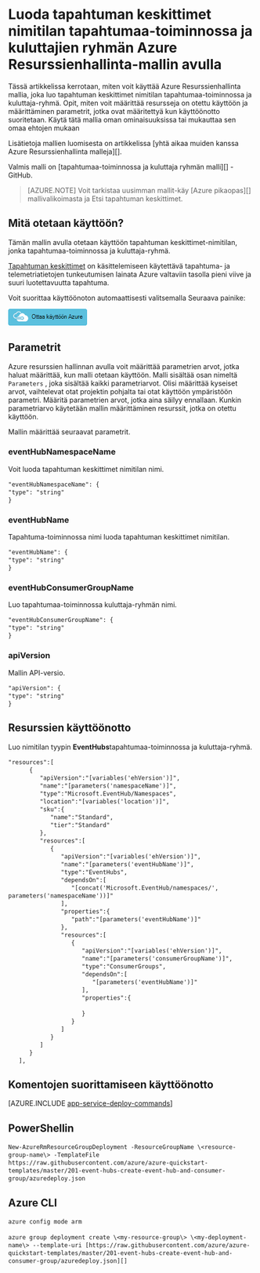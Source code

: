 <properties
    pageTitle="Luoda tapahtuman keskittimet nimitilan tapahtumaa-toiminnossa ja kuluttajien ryhmän Azure Resurssienhallinta-mallin avulla | Microsoft Azure"
    description="Tapahtuman keskittimet nimitilan tapahtumaa-toiminnossa ja Azure Resurssienhallinta mallilla kuluttaja-ryhmän luominen"
    services="event-hubs"
    documentationCenter=".net"
    authors="sethmanheim"
    manager="timlt"
    editor=""/>

<tags
    ms.service="event-hubs"
    ms.devlang="tbd"
    ms.topic="article"
    ms.tgt_pltfrm="dotnet"
    ms.workload="na"
    ms.date="08/31/2016"
    ms.author="sethm;shvija"/>

# <a name="create-an-event-hubs-namespace-with-event-hub-and-consumer-group-using-an-azure-resource-manager-template"></a>Luoda tapahtuman keskittimet nimitilan tapahtumaa-toiminnossa ja kuluttajien ryhmän Azure Resurssienhallinta-mallin avulla

Tässä artikkelissa kerrotaan, miten voit käyttää Azure Resurssienhallinta mallia, joka luo tapahtuman keskittimet nimitilan tapahtumaa-toiminnossa ja kuluttaja-ryhmä. Opit, miten voit määrittää resursseja on otettu käyttöön ja määrittäminen parametrit, jotka ovat määritettyä kun käyttöönotto suoritetaan. Käytä tätä mallia oman ominaisuuksissa tai mukauttaa sen omaa ehtojen mukaan

Lisätietoja mallien luomisesta on artikkelissa [yhtä aikaa muiden kanssa Azure Resurssienhallinta malleja][].

Valmis malli on [tapahtumaa-toiminnossa ja kuluttaja ryhmän malli][] -GitHub.

>[AZURE.NOTE]
>Voit tarkistaa uusimman mallit-käy [Azure pikaopas][] mallivalikoimasta ja Etsi tapahtuman keskittimet.

## <a name="what-will-you-deploy"></a>Mitä otetaan käyttöön?

Tämän mallin avulla otetaan käyttöön tapahtuman keskittimet-nimitilan, jonka tapahtumaa-toiminnossa ja kuluttaja-ryhmä.

[Tapahtuman keskittimet](../event-hubs/event-hubs-what-is-event-hubs.md) on käsittelemiseen käytettävä tapahtuma- ja telemetriatietojen tunkeutumisen lainata Azure valtaviin tasolla pieni viive ja suuri luotettavuutta tapahtuma.

Voit suorittaa käyttöönoton automaattisesti valitsemalla Seuraava painike:

[![Ottaa käyttöön Azure](./media/event-hubs-resource-manager-namespace-event-hub/deploybutton.png)](https://portal.azure.com/#create/Microsoft.Template/uri/https%3A%2F%2Fraw.githubusercontent.com%2FAzure%2Fazure-quickstart-templates%2Fmaster%2F201-event-hubs-create-event-hub-and-consumer-group%2Fazuredeploy.json)

## <a name="parameters"></a>Parametrit

Azure resurssien hallinnan avulla voit määrittää parametrien arvot, jotka haluat määrittää, kun malli otetaan käyttöön. Malli sisältää osan nimeltä `Parameters` , joka sisältää kaikki parametriarvot. Olisi määrittää kyseiset arvot, vaihtelevat otat projektin pohjalta tai otat käyttöön ympäristöön parametri. Määritä parametrien arvot, jotka aina säilyy ennallaan. Kunkin parametriarvo käytetään mallin määrittäminen resurssit, jotka on otettu käyttöön.

Mallin määrittää seuraavat parametrit.

### <a name="eventhubnamespacename"></a>eventHubNamespaceName

Voit luoda tapahtuman keskittimet nimitilan nimi.

```
"eventHubNamespaceName": {
"type": "string"
}
```

### <a name="eventhubname"></a>eventHubName

Tapahtuma-toiminnossa nimi luoda tapahtuman keskittimet nimitilan.

```
"eventHubName": {
"type": "string"
}
```

### <a name="eventhubconsumergroupname"></a>eventHubConsumerGroupName

Luo tapahtumaa-toiminnossa kuluttaja-ryhmän nimi.

```
"eventHubConsumerGroupName": {
"type": "string"
}
```

### <a name="apiversion"></a>apiVersion

Mallin API-versio.

```
"apiVersion": {
"type": "string"
}
```

## <a name="resources-to-deploy"></a>Resurssien käyttöönotto

Luo nimitilan tyypin **EventHubs**tapahtumaa-toiminnossa ja kuluttaja-ryhmä.

```
"resources":[  
      {  
         "apiVersion":"[variables('ehVersion')]",
         "name":"[parameters('namespaceName')]",
         "type":"Microsoft.EventHub/Namespaces",
         "location":"[variables('location')]",
         "sku":{  
            "name":"Standard",
            "tier":"Standard"
         },
         "resources":[  
            {  
               "apiVersion":"[variables('ehVersion')]",
               "name":"[parameters('eventHubName')]",
               "type":"EventHubs",
               "dependsOn":[  
                  "[concat('Microsoft.EventHub/namespaces/', parameters('namespaceName'))]"
               ],
               "properties":{  
                  "path":"[parameters('eventHubName')]"
               },
               "resources":[  
                  {  
                     "apiVersion":"[variables('ehVersion')]",
                     "name":"[parameters('consumerGroupName')]",
                     "type":"ConsumerGroups",
                     "dependsOn":[  
                        "[parameters('eventHubName')]"
                     ],
                     "properties":{  

                     }
                  }
               ]
            }
         ]
      }
   ],
```

## <a name="commands-to-run-deployment"></a>Komentojen suorittamiseen käyttöönotto

[AZURE.INCLUDE [app-service-deploy-commands](../../includes/app-service-deploy-commands.md)]

## <a name="powershell"></a>PowerShellin

```
New-AzureRmResourceGroupDeployment -ResourceGroupName \<resource-group-name\> -TemplateFile https://raw.githubusercontent.com/azure/azure-quickstart-templates/master/201-event-hubs-create-event-hub-and-consumer-group/azuredeploy.json
```

## <a name="azure-cli"></a>Azure CLI

```
azure config mode arm

azure group deployment create \<my-resource-group\> \<my-deployment-name\> --template-uri [https://raw.githubusercontent.com/azure/azure-quickstart-templates/master/201-event-hubs-create-event-hub-and-consumer-group/azuredeploy.json][]
```

[Authoring Azure Resurssienhallinta-mallit]: ../resource-group-authoring-templates.md
[Azure pikaopas mallit]:  https://azure.microsoft.com/documentation/templates/?term=event+hubs
[Using Azure PowerShell with Azure Resource Manager]: ../powershell-azure-resource-manager.md
[Using the Azure CLI for Mac, Linux, and Windows with Azure Resource Management]: ../xplat-cli-azure-resource-manager.md
[Tapahtuman keskittimeen ja kuluttajien ryhmän malli]: https://github.com/Azure/azure-quickstart-templates/blob/master/201-event-hubs-create-event-hub-and-consumer-group/
